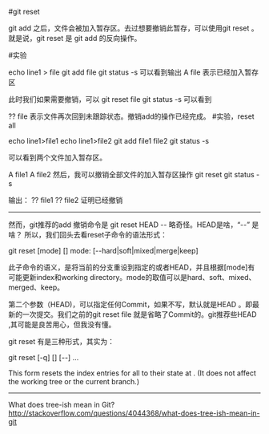 #git reset 

git add <file> 之后，文件会被加入暂存区。去过想要撤销此暂存，可以使用git reset <file>。就是说，git reset  <file>是 git add  <file> 的反向操作。

#实验

echo line1 > file
git add file 
git status -s
可以看到输出
A  file
表示已经加入暂存区

此时我们如果需要撤销，可以
git reset file
git status -s
可以看到

?? file
表示文件再次回到未跟踪状态。撤销add的操作已经完成。
#实验，reset all

echo line1>file1
echo line1>file2
git add file1 file2
git status -s

可以看到两个文件加入暂存区。

A  file1
A  file2
然后，我可以撤销全部文件的加入暂存区操作
git reset
git status -s

输出：
?? file1
?? file2
证明已经撤销


----------
然而，git推荐的add 撤销命令是
  git reset HEAD -- <file> 
略奇怪。HEAD是啥，“--” 是啥？
所以，我们回头去看reset子命令的语法形式：

git reset [mode] [<commit>] 
mode:  [--hard|soft|mixed|merge|keep]

此子命令的语义，是将当前的分支重设到指定的<commit>或者HEAD，并且根据[mode]有可能更新index和working directory。mode的取值可以是hard、soft、mixed、merged、keep。

第二个参数（HEAD)，可以指定任何Commit，如果不写，默认就是HEAD 。即最新的一次提交。我们之前的git reset file 就是省略了Commit的。git推荐些HEAD ,其可能是良苦用心，但我没有懂。

git reset 有是三种形式，其实为：

  git reset [-q] [<tree-ish>] [--] <paths>…​
  
This form resets the index entries for all <paths> to their state at <tree-ish>. (It does not affect the working tree or the current branch.)

-------------
What does tree-ish mean in Git?
http://stackoverflow.com/questions/4044368/what-does-tree-ish-mean-in-git


